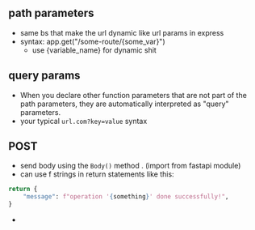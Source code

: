 ## path parameters
- same bs that make the url dynamic like url params in express 
- syntax: app.get("/some-route/{some_var}")
    - use {variable_name} for dynamic shit

## query params
- When you declare other function parameters that are not part of the path parameters, they are automatically interpreted as "query" parameters.
- your typical `url.com?key=value` syntax

## POST
- send body using the `Body()` method . (import from fastapi module) 
- can use f strings in return statements like this: 

```python
return {
    "message": f"operation '{something}' done successfully!",
}
``` 

- 